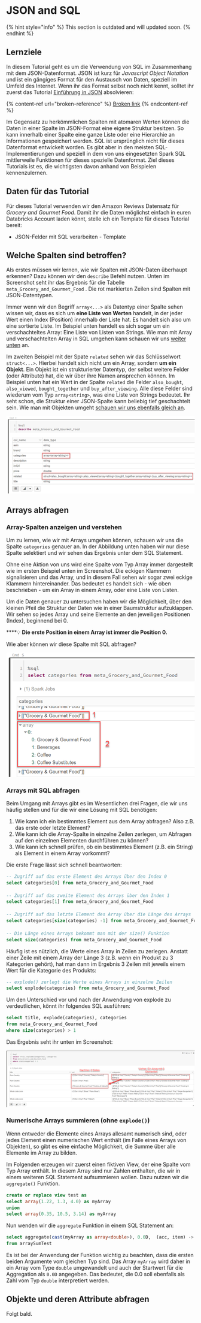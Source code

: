 # JSON and SQL

{% hint style="info" %}
This section is outdated and will updated soon.
{% endhint %}

## Lernziele

In diesem Tutorial geht es um die Verwendung von SQL im Zusammenhang mit dem JSON-Datenformat. JSON ist kurz für _Javascript Object Notation_ und ist ein gängiges Format für den Austausch von Daten, speziell im Umfeld des Internet. Wenn ihr das Format selbst noch nicht kennt, solltet ihr zuerst das Tutorial [Einführung in JSON](broken-reference) absolvieren:

{% content-ref url="broken-reference" %}
[Broken link](broken-reference)
{% endcontent-ref %}

Im Gegensatz zu herkömmlichen Spalten mit atomaren Werten können die Daten in einer Spalte im JSON-Format eine eigene Struktur besitzen. So kann innerhalb einer Spalte eine ganze Liste oder eine Hierarchie an Informationen gespeichert werden. SQL ist ursprünglich nicht für dieses Datenformat entwickelt worden. Es gibt aber in den meisten SQL-Implementierungen und speziell in dem von uns eingesetzten Spark SQL mittlerweile Funktionen für dieses spezielle Datenformat. Ziel dieses Tutorials ist es, die wichtigsten davon anhand von Beispielen kennenzulernen.

## Daten für das Tutorial

Für dieses Tutorial verwenden wir den Amazon Reviews Datensatz für _Grocery and Gourmet Food_. Damit ihr die Daten möglichst einfach in euren Databricks Account laden könnt, stelle ich ein Template für dieses Tutorial bereit:

* JSON-Felder mit SQL verarbeiten - Template&#x20;

## Welche Spalten sind betroffen?

Als erstes müssen wir lernen, wie wir Spalten mit JSON-Daten überhaupt erkennen? Dazu können wir den `describe` Befehl nutzen. Unten im Screenshot seht ihr das Ergebnis für die Tabelle `meta_Grocery_and_Gourmet_Food` . Die rot markierten Zeilen sind Spalten mit JSON-Datentypen.

Immer wenn wir den Begriff `array<...>` als Datentyp einer Spalte sehen wissen wir, dass es sich um **eine Liste von Werten** handelt, in der jeder Wert einen Index (Position) innerhalb der Liste hat. Es handelt sich also um eine sortierte Liste. Im Beispiel unten handelt es sich sogar um ein verschachteltes Array: Eine Liste von Listen von Strings. Wie man mit Array und verschachtelten Array in SQL umgehen kann schauen wir uns [weiter unten](json-and-sql.md#arrays-abfragen) an.

Im zweiten Beispiel mit der Spate `related` sehen wir das Schlüsselwort `struct<...>`. Hierbei handelt sich nicht um ein Array, sondern **um ein Objekt**. Ein Objekt ist ein strukturierter Datentyp, der selbst weitere Felder (oder Attribute) hat, die wir über ihre Namen ansprechen können. Im Beispiel unten hat ein Wert in der Spalte `related` die Felder `also_bought`, `also_viewed`, `bought_together` und `buy_after_viewing`. Alle diese Felder sind wiederum vom Typ `array<string>`, was eine Liste von Strings bedeutet. Ihr seht schon, die Struktur einer JSON-Spalte kann beliebig tief geschachtelt sein. Wie man mit Objekten umgeht [schauen wir uns ebenfalls gleich an](json-and-sql.md#objekte-und-deren-attribute-abfragen).

![Beispiele für Felder mit Strukturen bzw. JSON-Datentyp](<../../../.gitbook/assets/image (48).png>)

## Arrays abfragen

### Array-Spalten anzeigen und verstehen

Um zu lernen, wie wir mit Arrays umgehen können, schauen wir uns die Spalte `categories` genauer an. In der Abbildung unten haben wir nur diese Spalte selektiert und wir sehen das Ergebnis unter dem SQL Statement.

Ohne eine Aktion von uns wird eine Spalte vom Typ Array immer dargestellt wie im ersten Beispiel unten im Screenshot. Die eckigen Klammern signalisieren und das Array, und in diesem Fall sehen wir sogar zwei eckige Klammern hintereinander. Das bedeutet es handelt sich - wie oben beschrieben - um ein Array in einem Array, oder eine Liste von Listen.

Um die Daten genauer zu untersuchen haben wir die Möglichkeit, über den kleinen Pfeil die Struktur der Daten wie in einer Baumstruktur aufzuklappen. Wir sehen so jedes Array und seine Elemente an den jeweiligen Positionen (Index), beginnend bei 0.

****:bulb: **Die erste Position in einem Array ist immer die Position 0.**

Wie aber können wir diese Spalte mit SQL abfragen?

![](<../../../.gitbook/assets/image (32).png>)

### Arrays mit SQL abfragen

Beim Umgang mit Arrays gibt es im Wesentlichen drei Fragen, die wir uns häufig stellen und für die wir eine Lösung mit SQL benötigen:

1. Wie kann ich ein bestimmtes Element aus dem Array abfragen? Also z.B. das erste oder letzte Element?
2. Wie kann ich die Array-Spalte in einzelne Zeilen zerlegen, um Abfragen auf den einzelnen Elementen durchführen zu können?
3. Wie kann ich schnell prüfen, ob ein bestimmtes Element (z.B. ein String) als Element in einem Array vorkommt?

Die erste Frage lässt sich schnell beantworten:

```sql
-- Zugriff auf das erste Element des Arrays über den Index 0
select categories[0] from meta_Grocery_and_Gourmet_Food

-- Zugriff auf das zweite Element des Arrays über den Index 1
select categories[1] from meta_Grocery_and_Gourmet_Food

-- Zugriff auf das letzte Element des Array über die Länge des Arrays
select categories[size(categories) -1] from meta_Grocery_and_Gourmet_Food

-- Die Länge eines Arrays bekommt man mit der size() Funktion
select size(categories) from meta_Grocery_and_Gourmet_Food
```

Häufig ist es nützlich, die Werte eines Array in Zeilen zu zerlegen. Anstatt einer Zeile mit einem Array der Länge 3 (z.B. wenn ein Produkt zu 3 Kategorien gehört), hat man dann im Ergebnis 3 Zeilen mit jeweils einem Wert für die Kategorie des Produkts:

```sql
-- explode() zerlegt die Werte eines Arrays in einzelne Zeilen
select explode(categories) from meta_Grocery_and_Gourmet_Food
```

Um den Unterschied vor und nach der Anwendung von explode zu verdeutlichen, könnt ihr folgendes SQL ausführen:

```sql
select title, explode(categories), categories 
from meta_Grocery_and_Gourmet_Food
where size(categories) > 1
```

Das Ergebnis seht ihr unten im Screenshot:

![](<../../../.gitbook/assets/image (33).png>)

### Numerische Arrays summieren (ohne `explode()`)

Wenn entweder die Elemente eines Arrays allesamt numerisch sind, oder jedes Element einen numerischen Wert enthält (im Falle eines Arrays von Objekten), so gibt es eine einfache Möglichkeit, die Summe über alle Elemente im Array zu bilden.&#x20;

Im Folgenden erzeugen wir zuerst einen fiktiven View, der eine Spalte vom Typ Array enthält. In diesem Array sind nur Zahlen enthalten, die wir in einem weiteren SQL Statement aufsummieren wollen. Dazu nutzen wir die `aggregate()` Funktion.

```sql
create or replace view test as
select array(1.22, 1.3, 4.0) as myArray
union
select array(0.35, 10.5, 3.14) as myArray
```

Nun wenden wir die `aggregate` Funktion in einem SQL Statement an:

```sql
select aggregate(cast(myArray as array<double>), 0.0D,  (acc, item) -> acc + item) as `Summe des Array`
from arraySumTest
```

Es ist bei der Anwendung der Funktion wichtig zu beachten, dass die ersten beiden Argumente vom gleichen Typ sind. Das Array `myArray` wird daher in ein Array vom Type `double` umgewandelt und auch der Startwert für die Aggregation als `0.0D` angegeben. Das bedeutet, die 0.0 soll ebenfalls als Zahl vom Typ `double` interpretiert werden.

## Objekte und deren Attribute abfragen

Folgt bald.
